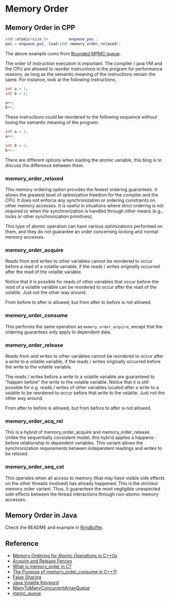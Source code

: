 # Memory Order

## Memory Order in CPP

```cpp
std::atomic<size_t>         enqueue_pos_;
pos = enqueue_pos_.load(std::memory_order_relaxed);
```
The above example coms from [Bounded MPMC queue](https://www.1024cores.net/home/lock-free-algorithms/queues/bounded-mpmc-queue).

The order of instruction execution is important. The compiler / java VM and the CPU are allowed to reorder instructions in the program for performance reasons, as long as the semantic meaning of the instructions remain the same. For instance, look at the following instructions,

```cpp
int a = 1;
int b = 2;

a++;
b++;
```

These instructions could be reordered to the following sequence without losing the semantic meaning of the program:

```cpp
int a = 1;
a++;

int b = 2;
b++;
```


There are different options when loading the atomic variable, this blog is to discuss the difference between them.

### memory_order_relaxed

This memory ordering option provides the fewest ordering guarantees. It allows the greatest level of optimization freedom for the compiler and the CPU. It does not enforce any synchronization or ordering constraints on other memory accesses. It is useful in situations where strict ordering is not required or when the synchronization is handled through other means (e.g., locks or other synchronization primitives).

This type of atomic operation can have various optimizations performed on them, and they do not guarantee an order concerning locking and normal memory accesses.

### memory_order_acquire

Reads from and writes to other variables cannot be reordered to occur before a read of a volatile variable, if the reads / writes originally occurred after the read of the volatile variable. 

Notice that it is possible for reads of other variables that occur before the read of a volatile variable can be reordered to occur after the read of the volatile. Just not the other way around. 

From before to after is allowed, but from after to before is not allowed.

### memory_order_consume

This performs the same operation as `memory_order_acquire`, except that the ordering guarantees only apply to dependent data.

### memory_order_release

Reads from and writes to other variables cannot be reordered to occur after a write to a volatile variable, if the reads / writes originally occurred before the write to the volatile variable.

The reads / writes before a write to a volatile variable are guaranteed to "happen before" the write to the volatile variable. Notice that it is still possible for e.g. reads / writes of other variables located after a write to a volatile to be reordered to occur before that write to the volatile. Just not the other way around. 

From after to before is allowed, but from before to after is not allowed.

### memory_order_acq_rel

This is a hybrid of memory_order_acquire and memory_order_release. Unlike the sequentially consistent model, this hybrid applies a happens-before relationship to dependent variables. This variant allows the synchronization requirements between independent readings and writes to be relaxed.

### memory_order_seq_cst

This operates when all access to memory (that may have visible side effects on the other threads involved) has already happened. This is the strictest memory order variant. Thus, it guarantees the most negligible unexpected side effects between the thread interactions through non-atomic memory accesses.

## Memory Order in Java

Check the README and example in [RingBuffer](https://github.com/damonYuan/ringbuffer).

## Reference
- [Memory Ordering for Atomic Operations in C++0x](https://www.developerfusion.com/article/138018/memory-ordering-for-atomic-operations-in-c0x/)
- [Acquire and Release Fences](https://preshing.com/20130922/acquire-and-release-fences/)
- [What is memory_order in C?](https://www.educative.io/answers/what-is-memoryorder-in-c)
- [The Purpose of memory_order_consume in C++11](https://preshing.com/20140709/the-purpose-of-memory_order_consume-in-cpp11/)
- [False Sharing](https://dzone.com/articles/false-sharing)
- [Java Volatile Keyword](https://jenkov.com/tutorials/java-concurrency/volatile.html)
- [ManyToManyConcurrentArrayQueue](https://github.com/real-logic/agrona/blob/master/agrona/src/main/java/org/agrona/concurrent/ManyToManyConcurrentArrayQueue.java)
- [mpmc_queue](https://drive.google.com/file/d/1uCefvM3bTnWLFrcYoMxCOKGjWwHJQM2n/view)